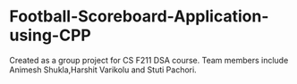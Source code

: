 # Football-Scoreboard-Application-using-CPP
Created as a group project for CS F211 DSA course. Team members include Animesh Shukla,Harshit Varikolu and Stuti Pachori. 
